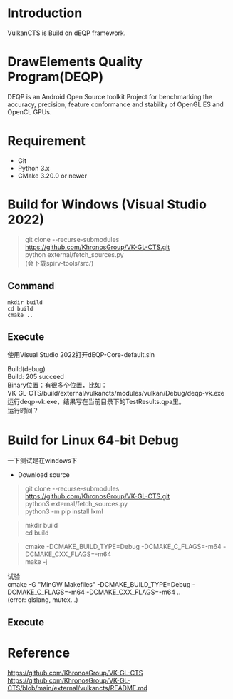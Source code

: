 # Introduction
VulkanCTS is Build on dEQP framework.

# DrawElements Quality Program(DEQP)
DEQP is an Android Open Source toolkit Project for benchmarking the accuracy, precision, feature conformance and stability of OpenGL ES and OpenCL GPUs. 

# Requirement
- Git  
- Python 3.x  
- CMake 3.20.0 or newer  


# Build for Windows (Visual Studio 2022)
> git clone --recurse-submodules  https://github.com/KhronosGroup/VK-GL-CTS.git  
> python external/fetch_sources.py  
(会下载spirv-tools/src/)  

## Command
```
mkdir build  
cd build
cmake ..
```

## Execute
使用Visual Studio 2022打开dEQP-Core-default.sln  

Build(debug)  
Build: 205 succeed  
Binary位置：有很多个位置，比如：  
VK-GL-CTS/build/external/vulkancts/modules/vulkan/Debug/deqp-vk.exe  
运行deqp-vk.exe，结果写在当前目录下的TestResults.qpa里。  
运行时间？  


# Build for Linux 64-bit Debug  
一下测试是在windows下
- Download source  
> git clone --recurse-submodules https://github.com/KhronosGroup/VK-GL-CTS.git  
> python3 external/fetch_sources.py  
> python3 -m pip install lxml  

> mkdir build  
> cd build  

> cmake <path to vulkancts> -DCMAKE_BUILD_TYPE=Debug -DCMAKE_C_FLAGS=-m64 -DCMAKE_CXX_FLAGS=-m64  
> make -j

试验  
cmake -G "MinGW Makefiles" -DCMAKE_BUILD_TYPE=Debug -DCMAKE_C_FLAGS=-m64 -DCMAKE_CXX_FLAGS=-m64 ..   
(error: glslang, mutex...)    

## Execute


# Reference
https://github.com/KhronosGroup/VK-GL-CTS  
https://github.com/KhronosGroup/VK-GL-CTS/blob/main/external/vulkancts/README.md  

